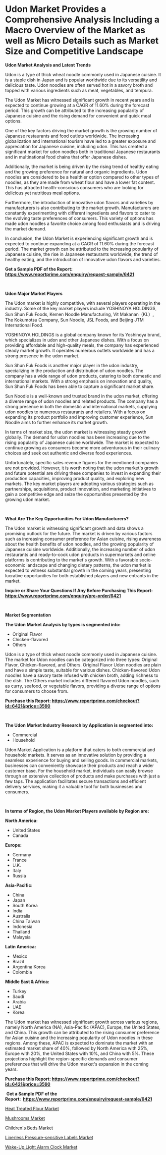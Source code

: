 <p><h1>Udon Market Provides a Comprehensive Analysis Including a Macro Overview of the Market as well as Micro Details such as Market Size and Competitive Landscape</h1></p><p><strong>Udon Market Analysis and Latest Trends</strong></p>
<p><p>Udon is a type of thick wheat noodle commonly used in Japanese cuisine. It is a staple dish in Japan and is popular worldwide due to its versatility and delicious taste. Udon noodles are often served hot in a savory broth and topped with various ingredients such as meat, vegetables, and tempura.</p><p>The Udon Market has witnessed significant growth in recent years and is expected to continue growing at a CAGR of 11.60% during the forecast period. This growth can be attributed to the increasing popularity of Japanese cuisine and the rising demand for convenient and quick meal options.</p><p>One of the key factors driving the market growth is the growing number of Japanese restaurants and food outlets worldwide. The increasing globalization and international tourism have led to a greater exposure and appreciation for Japanese cuisine, including udon. This has created a significant market for udon noodles both in traditional Japanese restaurants and in multinational food chains that offer Japanese dishes.</p><p>Additionally, the market is being driven by the rising trend of healthy eating and the growing preference for natural and organic ingredients. Udon noodles are considered to be a healthier option compared to other types of noodles, as they are made from wheat flour and have a lower fat content. This has attracted health-conscious consumers who are looking for delicious yet nutritious meal options.</p><p>Furthermore, the introduction of innovative udon flavors and varieties by manufacturers is also contributing to the market growth. Manufacturers are constantly experimenting with different ingredients and flavors to cater to the evolving taste preferences of consumers. This variety of options has made udon noodles a favorite choice among food enthusiasts and is driving the market demand.</p><p>In conclusion, the Udon Market is experiencing significant growth and is expected to continue expanding at a CAGR of 11.60% during the forecast period. The market growth can be attributed to the increasing popularity of Japanese cuisine, the rise in Japanese restaurants worldwide, the trend of healthy eating, and the introduction of innovative udon flavors and varieties.</p></p>
<p><strong>Get a Sample PDF of the Report:&nbsp; <a href="https://www.reportprime.com/enquiry/request-sample/6421">https://www.reportprime.com/enquiry/request-sample/6421</a></strong></p>
<p>&nbsp;</p>
<p><strong>Udon Major Market Players</strong></p>
<p><p>The Udon market is highly competitive, with several players operating in the industry. Some of the key market players include YOSHINOYA HOLDINGS, Sun Shun Fuk Foods, Kemen Noodle Manufacturing, Vit Makanan（KL）, The Kokumotsu Company, Sun Noodle, JSL Foods, and Beijing JTM International Food.</p><p>YOSHINOYA HOLDINGS is a global company known for its Yoshinoya brand, which specializes in udon and other Japanese dishes. With a focus on providing affordable and high-quality meals, the company has experienced steady market growth. It operates numerous outlets worldwide and has a strong presence in the udon market.</p><p>Sun Shun Fuk Foods is another major player in the udon industry, specializing in the production and distribution of udon noodles. The company has a wide range of udon products, catering to both domestic and international markets. With a strong emphasis on innovation and quality, Sun Shun Fuk Foods has been able to capture a significant market share.</p><p>Sun Noodle is a well-known and trusted brand in the udon market, offering a diverse range of udon noodles and related products. The company has a strong presence in both the domestic and international markets, supplying udon noodles to numerous restaurants and retailers. With a focus on expanding its product portfolio and improving customer experience, Sun Noodle aims to further enhance its market growth.</p><p>In terms of market size, the udon market is witnessing steady growth globally. The demand for udon noodles has been increasing due to the rising popularity of Japanese cuisine worldwide. The market is expected to continue growing as consumers become more adventurous in their culinary choices and seek out authentic and diverse food experiences.</p><p>Unfortunately, specific sales revenue figures for the mentioned companies are not provided. However, it is worth noting that the udon market's growth and future potential are driving these companies to invest in expanding their production capacities, improving product quality, and exploring new markets. The key market players are adopting various strategies such as partnerships, acquisitions, product innovation, and marketing initiatives to gain a competitive edge and seize the opportunities presented by the growing udon market.</p></p>
<p>&nbsp;</p>
<p><strong>What Are The Key Opportunities For Udon Manufacturers?</strong></p>
<p><p>The Udon market is witnessing significant growth and data shows a promising outlook for the future. The market is driven by various factors such as increasing consumer preference for Asian cuisine, rising awareness about the health benefits of udon noodles, and the growing popularity of Japanese cuisine worldwide. Additionally, the increasing number of udon restaurants and ready-to-cook udon products in supermarkets and online platforms is contributing to the market's growth. With a favorable socio-economic landscape and changing dietary patterns, the udon market is expected to witness substantial growth in the coming years, presenting lucrative opportunities for both established players and new entrants in the market.</p></p>
<p><strong>Inquire or Share Your Questions If Any Before Purchasing This Report: <a href="https://www.reportprime.com/enquiry/pre-order/6421">https://www.reportprime.com/enquiry/pre-order/6421</a></strong></p>
<p>&nbsp;</p>
<p><strong>Market Segmentation</strong></p>
<p><strong>The Udon Market Analysis by types is segmented into:</strong></p>
<p><ul><li>Original Flavor</li><li>Chicken-flavored</li><li>Others</li></ul></p>
<p><p>Udon is a type of thick wheat noodle commonly used in Japanese cuisine. The market for Udon noodles can be categorized into three types: Original Flavor, Chicken-flavored, and Others. Original Flavor Udon noodles are plain and have a simple taste, suitable for various dishes. Chicken-flavored Udon noodles have a savory taste infused with chicken broth, adding richness to the dish. The Others market includes different flavored Udon noodles, such as curry, seafood, or vegetable flavors, providing a diverse range of options for consumers to choose from.</p></p>
<p><strong>Purchase this Report:&nbsp;<a href="https://www.reportprime.com/checkout?id=6421&price=3590">https://www.reportprime.com/checkout?id=6421&price=3590</a></strong></p>
<p>&nbsp;</p>
<p><strong>The Udon Market Industry Research by Application is segmented into:</strong></p>
<p><ul><li>Commercial</li><li>Household</li></ul></p>
<p><p>Udon Market Application is a platform that caters to both commercial and household markets. It serves as an innovative solution by providing a seamless experience for buying and selling goods. In commercial markets, businesses can conveniently showcase their products and reach a wider customer base. For the household market, individuals can easily browse through an extensive collection of products and make purchases with just a few taps. The application facilitates secure transactions and efficient delivery services, making it a valuable tool for both businesses and consumers.</p></p>
<p>&nbsp;</p>
<p><strong>In terms of Region, the Udon Market Players available by Region are:</strong></p>
<p>
    <p> <strong> North America: </strong>
        <ul>
            <li>United States</li>
            <li>Canada</li>
        </ul>
        </p> 
    <p> <strong> Europe: </strong>
        <ul>
            <li>Germany</li>
            <li>France</li>
            <li>U.K.</li>
            <li>Italy</li>
            <li>Russia</li>
        </ul>
        </p> 
    <p> <strong> Asia-Pacific: </strong>
        <ul>
            <li>China</li>
            <li>Japan</li>
            <li>South Korea</li>
            <li>India</li>
            <li>Australia</li>
            <li>China Taiwan</li>
            <li>Indonesia</li>
            <li>Thailand</li>
            <li>Malaysia</li>
        </ul>
        </p> 
    <p> <strong> Latin America: </strong>
        <ul>
            <li>Mexico</li>
            <li>Brazil</li>
            <li>Argentina Korea</li>
            <li>Colombia</li>
        </ul>
        </p> 
    <p> <strong> Middle East & Africa: </strong>
        <ul>
            <li>Turkey</li>
            <li>Saudi</li>
            <li>Arabia</li>
            <li>UAE</li>
            <li>Korea</li>
        </ul>
    </p>
    </p>
<p><p>The Udon market has witnessed significant growth across various regions, namely North America (NA), Asia-Pacific (APAC), Europe, the United States, and China. This growth can be attributed to the rising consumer preference for Asian cuisine and the increasing popularity of Udon noodles in these regions. Among these, APAC is expected to dominate the market with an estimated market share of 40%, followed by North America with 25%, Europe with 20%, the United States with 10%, and China with 5%. These projections highlight the region-specific demands and consumer preferences that will drive the Udon market's expansion in the coming years.</p></p>
<p><strong>Purchase this Report: <a href="https://www.reportprime.com/checkout?id=6421&price=3590">https://www.reportprime.com/checkout?id=6421&price=3590</a></strong></p>
<p>&nbsp;<strong>Get a Sample PDF of the Report:&nbsp;&nbsp;<a href="https://www.reportprime.com/enquiry/request-sample/6421">https://www.reportprime.com/enquiry/request-sample/6421</a></strong></p>
<p><strong></strong></p>
<p><p><a href="https://github.com/rexevange/Market-Research-Report-List-2/blob/main/heat-treated-flour-market.md">Heat Treated Flour Market</a></p><p><a href="https://github.com/lilstefpacute/Market-Research-Report-List-2/blob/main/mushrooms-market.md">Mushrooms Market</a></p><p><a href="https://www.linkedin.com/pulse/childrens-beds-market-size-2023-2030-global-industrial-etsxf/">Children's Beds Market</a></p><p><a href="https://www.linkedin.com/pulse/linerless-pressure-sensitive-labels-market-research-report-45i9c/">Linerless Pressure-sensitive Labels Market</a></p><p><a href="https://www.linkedin.com/pulse/decoding-wake-up-light-alarm-clock-market-deep-dive-gk2nf/">Wake-Up Light Alarm Clock Market</a></p></p>